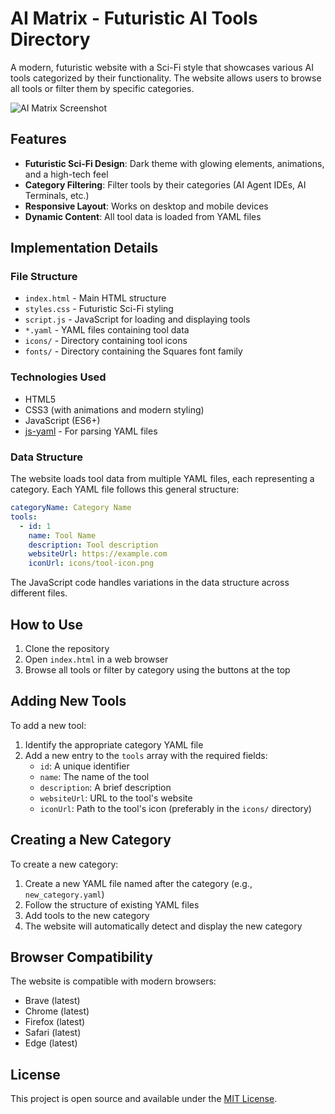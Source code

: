 # AI Matrix - Futuristic AI Tools Directory

A modern, futuristic website with a Sci-Fi style that showcases various AI tools categorized by their functionality. The website allows users to browse all tools or filter them by specific categories.

![AI Matrix Screenshot](https://via.placeholder.com/800x400?text=AI+Matrix+Screenshot)

## Features

- **Futuristic Sci-Fi Design**: Dark theme with glowing elements, animations, and a high-tech feel
- **Category Filtering**: Filter tools by their categories (AI Agent IDEs, AI Terminals, etc.)
- **Responsive Layout**: Works on desktop and mobile devices
- **Dynamic Content**: All tool data is loaded from YAML files

## Implementation Details

### File Structure

- `index.html` - Main HTML structure
- `styles.css` - Futuristic Sci-Fi styling
- `script.js` - JavaScript for loading and displaying tools
- `*.yaml` - YAML files containing tool data
- `icons/` - Directory containing tool icons
- `fonts/` - Directory containing the Squares font family

### Technologies Used

- HTML5
- CSS3 (with animations and modern styling)
- JavaScript (ES6+)
- [js-yaml](https://github.com/nodeca/js-yaml) - For parsing YAML files

### Data Structure

The website loads tool data from multiple YAML files, each representing a category. Each YAML file follows this general structure:

```yaml
categoryName: Category Name
tools:
  - id: 1
    name: Tool Name
    description: Tool description
    websiteUrl: https://example.com
    iconUrl: icons/tool-icon.png
```

The JavaScript code handles variations in the data structure across different files.

## How to Use

1. Clone the repository
2. Open `index.html` in a web browser
3. Browse all tools or filter by category using the buttons at the top

## Adding New Tools

To add a new tool:

1. Identify the appropriate category YAML file
2. Add a new entry to the `tools` array with the required fields:
   - `id`: A unique identifier
   - `name`: The name of the tool
   - `description`: A brief description
   - `websiteUrl`: URL to the tool's website
   - `iconUrl`: Path to the tool's icon (preferably in the `icons/` directory)

## Creating a New Category

To create a new category:

1. Create a new YAML file named after the category (e.g., `new_category.yaml`)
2. Follow the structure of existing YAML files
3. Add tools to the new category
4. The website will automatically detect and display the new category

## Browser Compatibility

The website is compatible with modern browsers:
- Brave (latest)
- Chrome (latest)
- Firefox (latest)
- Safari (latest)
- Edge (latest)

## License

This project is open source and available under the [MIT License](LICENSE).